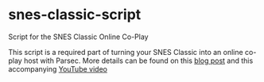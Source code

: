 # snes-classic-script
Script for the SNES Classic Online Co-Play

This script is a required part of turning your SNES Classic into an online co-play host with Parsec. More details can be found on this [blog post](https://blog.parsecgaming.com/adding-online-multiplayer-to-the-snes-classic-c4dcf8d46bb0) and this accompanying [YouTube video](https://www.youtube.com/watch?v=RJ-IYvx7hHc)

